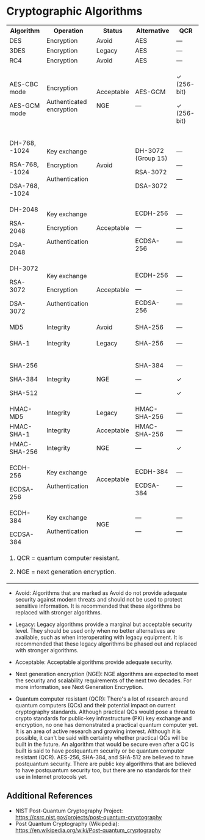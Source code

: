 # Cryptographic Algorithms


<table>
<tbody>
<tr>
<th scope="col">Algorithm</th>
<th scope="col">Operation</th>
<th scope="col">Status</th>
<th scope="col">Alternative</th>
<th scope="col">QCR</th>
</tr>
<tr>
<td>DES</td>
<td>Encryption</td>
<td>Avoid</td>
<td>AES</td>
<td>&mdash;</td>
</tr>
<tr>
<td>3DES</td>
<td>Encryption</td>
<td>Legacy</td>
<td>AES</td>
<td>&mdash;</td>
</tr>
<tr>
<td>RC4</td>
<td>Encryption</td>
<td>Avoid</td>
<td>AES</td>
<td>&mdash;</td>
</tr>
<tr>
<td>
<p>AES-CBC mode</p>
<p>AES-GCM mode</p>
</td>
<td>
<p>Encryption</p>
<p>Authenticated encryption</p>
</td>
<td>
<p>Acceptable</p>
<p>NGE</p>
</td>
<td>
<p>AES-GCM</p>
<p>&mdash;</p>
</td>
<td>
<p>✓ (256-bit)</p>
<p>✓ (256-bit)</p>
</td>
</tr>
<tr>
<td>
<p>DH-768, -1024</p>
<p>RSA-768, -1024</p>
DSA-768, -1024</td>
<td>
<p>Key exchange</p>
<p>Encryption</p>
<p>Authentication</p>
</td>
<td>
<p>Avoid</p>
</td>
<td>
<p>DH-3072 (Group 15)</p>
<p>RSA-3072</p>
DSA-3072</td>
<td>
<p>&mdash;</p>
<p>&mdash;</p>
<p>&mdash;</p>
</td>
</tr>
<tr>
<td>
<p>DH-2048</p>
<p>RSA-2048</p>
DSA-2048</td>
<td>
<p>Key exchange</p>
<p>Encryption</p>
<p>Authentication</p>
</td>
<td>
<p>Acceptable</p>
</td>
<td>
<p>ECDH-256</p>
<p>&mdash;</p>
ECDSA-256</td>
<td>
<p>&mdash;</p>
<p>&mdash;</p>
<p>&mdash;</p>
</td>
</tr>
<tr>
<td>
<p>DH-3072</p>
<p>RSA-3072</p>
<p>DSA-3072</p>
</td>
<td>
<p>Key exchange</p>
<p>Encryption</p>
<p>Authentication</p>
</td>
<td>Acceptable</td>
<td>
<p>ECDH-256</p>
<p>&mdash;</p>
ECDSA-256</td>
<td>
<p>&mdash;</p>
<p>&mdash;</p>
<p>&mdash;</p>
</td>
</tr>
<tr>
<td>MD5</td>
<td>Integrity</td>
<td>Avoid</td>
<td>SHA-256</td>
<td>&mdash;</td>
</tr>
<tr>
<td>
<p>SHA-1</p>
</td>
<td>
<p>Integrity</p>
</td>
<td>
<p>Legacy</p>
</td>
<td>
<p>SHA-256</p>
</td>
<td>&mdash;</td>
</tr>
<tr>
<td>
<p>SHA-256</p>
<p>SHA-384</p>
<p>SHA-512</p>
</td>
<td>
<p>Integrity</p>
</td>
<td>
<p>NGE</p>
</td>
<td>
<p>SHA-384</p>
<p>&mdash;</p>
<p>&mdash;</p>
</td>
<td>
<p>&mdash;</p>
<p>✓</p>
<p>✓</p>
</td>
</tr>
<tr>
<td>HMAC-MD5</td>
<td>Integrity</td>
<td>Legacy</td>
<td>HMAC-SHA-256</td>
<td>&mdash;</td>
</tr>
<tr>
<td>HMAC-SHA-1</td>
<td>Integrity</td>
<td>Acceptable</td>
<td>HMAC-SHA-256</td>
<td>&mdash;</td>
</tr>
<tr>
<td>HMAC-SHA-256</td>
<td>Integrity</td>
<td>NGE</td>
<td>&mdash;</td>
<td>✓</td>
</tr>
<tr>
<td>
<p>ECDH-256</p>
ECDSA-256</td>
<td>
<p>Key exchange</p>
<p>Authentication</p>
</td>
<td>
<p>Acceptable</p>
</td>
<td>
<p>ECDH-384</p>
ECDSA-384</td>
<td>
<p>&mdash;</p>
<p>&mdash;</p>
</td>
</tr>
<tr>
<td>
<p>ECDH-384</p>
ECDSA-384</td>
<td>
<p>Key exchange</p>
<p>Authentication</p>
</td>
<td>
<p>NGE</p>
</td>
<td>
<p>&mdash;</p>
<p>&mdash;</p>
</td>
<td>
<p>&mdash;</p>
<p>&mdash;</p>
</td>
</tr>
<tr>
<td colspan="5"><a name="ftn1"></a>
<p>1. QCR = quantum computer resistant.</p>
<a name="ftn2"></a>
<p>2. NGE = next generation encryption.</p>
</td>
</tr>
</tbody>
</table>


- Avoid: Algorithms that are marked as Avoid do not provide adequate security against modern threats and should not be used to protect sensitive information. It is recommended that these algorithms be replaced with stronger algorithms.

- Legacy: Legacy algorithms provide a marginal but acceptable security level. They should be used only when no better alternatives are available, such as when interoperating with legacy equipment. It is recommended that these legacy algorithms be phased out and replaced with stronger algorithms.

- Acceptable: Acceptable algorithms provide adequate security.

- Next generation encryption (NGE): NGE algorithms are expected to meet the security and scalability requirements of the next two decades. For more information, see Next Generation Encryption.

- Quantum computer resistant (QCR): There's a lot of research around quantum computers (QCs) and their potential impact on current cryptography standards. Although practical QCs would pose a threat to crypto standards for public-key infrastructure (PKI) key exchange and encryption, no one has demonstrated a practical quantum computer yet. It is an area of active research and growing interest. Although it is possible, it can't be said with certainty whether practical QCs will be built in the future. An algorithm that would be secure even after a QC is built is said to have postquantum security or be quantum computer resistant (QCR). AES-256, SHA-384, and SHA-512 are believed to have postquantum security. There are public key algorithms that are believed to have postquantum security too, but there are no standards for their use in Internet protocols yet.

## Additional References
- NIST Post-Quantum Cryptography Project: https://csrc.nist.gov/projects/post-quantum-cryptography
- Post Quantum Cryptography (Wikipedia): https://en.wikipedia.org/wiki/Post-quantum_cryptography
